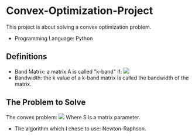 # Convex-Optimization-Project
This project is about solving a convex optimization problem.
* Programming Language: Python

## Definitions
* Band Matrix: a matrix A is called "k-band" if:
  <img src="https://render.githubusercontent.com/render/math?math=|i-j|>k\Rightarrow A_{ij}=0">
* Bandwidth: the k value of a k-band matrix is called the bandwidth of the matrix.

## The Problem to Solve
The convex problem:
<img src="https://render.githubusercontent.com/render/math?math=\underset{K\succeq0:K\ is\ k-band}{min}Tr(SK)-log(|K|)">
Where S is a matrix parameter.

* The algorithm which I chose to use: Newton-Raphson.
